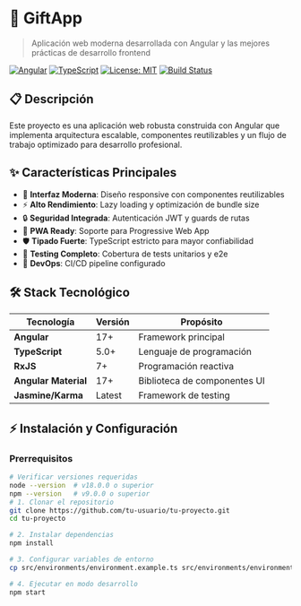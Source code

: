 # 🚀 GiftApp

> Aplicación web moderna desarrollada con Angular y las mejores prácticas de desarrollo frontend

[![Angular](https://img.shields.io/badge/Angular-17-red?logo=angular&logoColor=white)](https://angular.io/)
[![TypeScript](https://img.shields.io/badge/TypeScript-5.0+-blue?logo=typescript&logoColor=white)](https://www.typescriptlang.org/)
[![License: MIT](https://img.shields.io/badge/License-MIT-yellow.svg)](./LICENSE)
[![Build Status](https://img.shields.io/badge/build-passing-brightgreen.svg)](https://github.com/tu-usuario/tu-repo)

## 📋 Descripción

Este proyecto es una aplicación web robusta construida con Angular que implementa arquitectura escalable, componentes reutilizables y un flujo de trabajo optimizado para desarrollo profesional.

## ✨ Características Principales

- 🎨 **Interfaz Moderna**: Diseño responsive con componentes reutilizables
- ⚡ **Alto Rendimiento**: Lazy loading y optimización de bundle size
- 🔒 **Seguridad Integrada**: Autenticación JWT y guards de rutas
- 📱 **PWA Ready**: Soporte para Progressive Web App
- 🛡️ **Tipado Fuerte**: TypeScript estricto para mayor confiabilidad
- 🧪 **Testing Completo**: Cobertura de tests unitarios y e2e
- 🔧 **DevOps**: CI/CD pipeline configurado

## 🛠️ Stack Tecnológico

| Tecnología | Versión | Propósito |
|------------|---------|-----------|
| **Angular** | 17+ | Framework principal |
| **TypeScript** | 5.0+ | Lenguaje de programación |
| **RxJS** | 7+ | Programación reactiva |
| **Angular Material** | 17+ | Biblioteca de componentes UI |
| **Jasmine/Karma** | Latest | Framework de testing |

## ⚡ Instalación y Configuración

### Prerrequisitos

```bash
# Verificar versiones requeridas
node --version  # v18.0.0 o superior
npm --version   # v9.0.0 o superior
# 1. Clonar el repositorio
git clone https://github.com/tu-usuario/tu-proyecto.git
cd tu-proyecto

# 2. Instalar dependencias
npm install

# 3. Configurar variables de entorno
cp src/environments/environment.example.ts src/environments/environment.ts

# 4. Ejecutar en modo desarrollo
npm start


